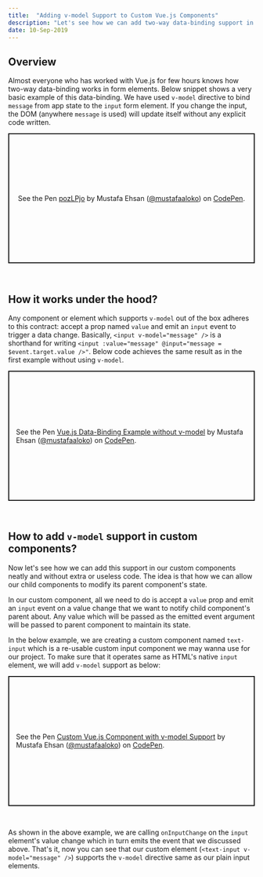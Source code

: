 ```yaml
---
title:  "Adding v-model Support to Custom Vue.js Components"
description: "Let's see how we can add two-way data-binding support in our custom Vue.js components"
date: 10-Sep-2019
---
```


## Overview

Almost everyone who has worked with Vue.js for few hours knows how two-way data-binding works in form elements. Below snippet shows a very basic example of this data-binding. We have used <span>`v-model`</span> directive to bind <span>`message`</span> from app state to the <span>`input`</span> form element. If you change the input, the DOM (anywhere <span>`message`</span> is used) will update itself without any explicit code written.

<p class="codepen" data-height="265" data-theme-id="0" data-default-tab="html,result" data-user="mustafaaloko" data-slug-hash="pozLPjo" style="height: 265px; box-sizing: border-box; display: flex; align-items: center; justify-content: center; border: 2px solid; margin: 1em 0; padding: 1em;" data-pen-title="pozLPjo">
  <span>See the Pen <a href="https://codepen.io/mustafaaloko/pen/pozLPjo/">
  pozLPjo</a> by Mustafa Ehsan (<a href="https://codepen.io/mustafaaloko">@mustafaaloko</a>)
  on <a href="https://codepen.io">CodePen</a>.</span>
</p>
<script async src="https://static.codepen.io/assets/embed/ei.js"></script>

<br>

## How it works under the hood?

Any component or element which supports <span>`v-model`</span> out of the box adheres to this contract: accept a prop named <span>`value`</span> and emit an <span>`input`</span> event to trigger a data change. Basically, <span>`<input v-model="message" />`</span> is a shorthand for writing <span>`<input :value="message" @input="message = $event.target.value />"`</span>. Below code achieves the same result as in the first example without using <span>`v-model`</span>.

<p class="codepen" data-height="265" data-theme-id="0" data-default-tab="html,result" data-user="mustafaaloko" data-slug-hash="QWLmvMw" style="height: 265px; box-sizing: border-box; display: flex; align-items: center; justify-content: center; border: 2px solid; margin: 1em 0; padding: 1em;" data-pen-title="Vue.js Data-Binding Example without v-model">
  <span>See the Pen <a href="https://codepen.io/mustafaaloko/pen/QWLmvMw/">
  Vue.js Data-Binding Example without v-model</a> by Mustafa Ehsan (<a href="https://codepen.io/mustafaaloko">@mustafaaloko</a>)
  on <a href="https://codepen.io">CodePen</a>.</span>
</p>
<script async src="https://static.codepen.io/assets/embed/ei.js"></script>
<br>

## How to add <span>`v-model`</span> support in custom components?

Now let's see how we can add this support in our custom components neatly and without extra or useless code. The idea is that how we can allow our child components to modify its parent component's state.

In our custom component, all we need to do is accept a <span>`value`</span> prop and emit an <span>`input`</span> event on a value change that we want to notify child component's parent about. Any value which will be passed as the emitted event argument will be passed to parent component to maintain its state.

In the below example, we are creating a custom component named <span>`text-input`</span> which is a re-usable custom input component we may wanna use for our project. To make sure that it operates same as HTML's native <span>`input`</span> element, we will add <span>`v-model`</span> support as below:

<p class="codepen" data-height="265" data-theme-id="0" data-default-tab="js,result" data-user="mustafaaloko" data-slug-hash="RwbMxOx" style="height: 265px; box-sizing: border-box; display: flex; align-items: center; justify-content: center; border: 2px solid; margin: 1em 0; padding: 1em;" data-pen-title="Custom Vue.js Component with v-model Support">
  <span>See the Pen <a href="https://codepen.io/mustafaaloko/pen/RwbMxOx/">
  Custom Vue.js Component with v-model Support</a> by Mustafa Ehsan (<a href="https://codepen.io/mustafaaloko">@mustafaaloko</a>)
  on <a href="https://codepen.io">CodePen</a>.</span>
</p>
<script async src="https://static.codepen.io/assets/embed/ei.js"></script>
<br>

As shown in the above example, we are calling <span>`onInputChange`</span> on the <span>`input`</span> element's value change which in turn emits the event that we discussed above. That's it, now you can see that our custom element (<span>`<text-input v-model="message" />`</span>) supports the <span>`v-model`</span> directive same as our plain input elements.